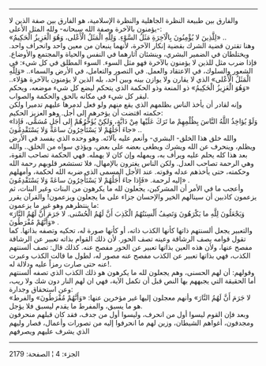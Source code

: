 ------------------------------------------------------------------------

والفارق بين طبيعة النظرة الجاهلية والنظرة الإسلامية، هو الفارق بين صفة
الذين لا يؤمنون بالآخرة وصفة الله سبحانه- ولله المثل الأعلى-:  
«لِلَّذِينَ لا يُؤْمِنُونَ بِالْآخِرَةِ مَثَلُ السَّوْءِ. وَلِلَّهِ الْمَثَلُ الْأَعْلى، وَهُوَ الْعَزِيزُ
الْحَكِيمُ» ..  
وهنا تقترن قضية الشرك بقضية إنكار الآخرة، لأنهما ينبعان من معين واحد
وانحراف واحد. ويختلطان في الضمير البشري، وينشئان آثارهما في النفس
والحياة والمجتمع والأوضاع. فإذا ضرب مثل للذين لا يؤمنون بالآخرة فهو مثل
السوء. السوء المطلق في كل شيء: في الشعور والسلوك، في الاعتقاد والعمل. في
التصور والتعامل، في الأرض والسماء.. «وَلِلَّهِ الْمَثَلُ الْأَعْلى» الذي لا يقارن
ولا يوازن بينه وبين أحد، بله الذين لا يؤمنون بالآخرة هؤلاء.. «وَهُوَ الْعَزِيزُ
الْحَكِيمُ» ذو المنعة وذو الحكمة الذي يتحكم ليضع كل شيء موضعه، ويحكم ليقر كل
شيء في مكانه بالحق والحكمة والصواب.  
وإنه لقادر أن يأخذ الناس بظلمهم الذي يقع منهم ولو فعل لدمرها عليهم
تدميرا ولكن حكمته اقتضت أن يؤخرهم إلى أجل. وهو العزيز الحكيم:  
«وَلَوْ يُؤاخِذُ اللَّهُ النَّاسَ بِظُلْمِهِمْ ما تَرَكَ عَلَيْها مِنْ دَابَّةٍ، وَلكِنْ يُؤَخِّرُهُمْ إِلى أَجَلٍ
مُسَمًّى، فَإِذا جاءَ أَجَلُهُمْ لا يَسْتَأْخِرُونَ ساعَةً وَلا يَسْتَقْدِمُونَ» ..  
والله خلق هذا الخلق- البشري- وأنعم عليه بآلائه. وهو وحده الذي يفسد في
الأرض ويظلم، وينحرف عن الله ويشرك ويطغى بعضه على بعض، ويؤذي سواه من
الخلق.. والله بعد هذا كله يحلم عليه ويرأف به، ويمهله وإن كان لا يهمله.
فهي الحكمة تصاحب القوة، وهي الرحمة تصاحب العدل. ولكن الناس يغترون
بالإمهال، فلا تستشعر قلوبهم رحمة الله وحكمته، حتى يأخذهم عدله وقوته. عند
الأجل المسمى الذي ضربه الله لحكمة، وأمهلهم إليه لرحمة. «فَإِذا جاءَ أَجَلُهُمْ
لا يَسْتَأْخِرُونَ ساعَةً وَلا يَسْتَقْدِمُونَ» .  
وأعجب ما في الأمر أن المشركين، يجعلون لله ما يكرهون من البنات وغير
البنات، ثم يزعمون كاذبين أن سينالهم الخير والإحسان جزاء على ما يجعلون
ويزعمون! والقرآن يقرر ما ينتظرهم وهو غير ما يزعمون:  
«وَيَجْعَلُونَ لِلَّهِ ما يَكْرَهُونَ وَتَصِفُ أَلْسِنَتُهُمُ الْكَذِبَ أَنَّ لَهُمُ الْحُسْنى. لا جَرَمَ أَنَّ لَهُمُ
النَّارَ وَأَنَّهُمْ مُفْرَطُونَ» .  
والتعبير يجعل ألسنتهم ذاتها كأنها الكذب ذاته، أو كأنها صورة له، تحكيه
وتصفه بذاتها. كما تقول قوامه يصف الرشاقة وعينه تصف الحور. لأن ذلك القوام
بذاته تعبير عن الرشاقة مفصح عنها، ولأن هذه العين بذاتها تعبير عن الحور
مفصح عنه. كذلك قال: تصف ألسنتهم الكذب، فهي بذاتها تعبير عن الكذب مفصح
عنه مصور له، لطول ما قالت الكذب وعبرت عنه حتى صارت رمزاً عليه ودلالة
له!.  
وقولهم: أن لهم الحسنى، وهم يجعلون لله ما يكرهون هو ذلك الكذب الذي تصفه
ألسنتهم أما الحقيقة التي يجبههم بها النص قبل أن تكمل الآية، فهي ان لهم
النار دون شك ولا ريب، وعن استحقاق وجدارة:  
«لا جَرَمَ أَنَّ لَهُمُ النَّارَ» وأنهم معجلون إليها غير مؤخرين عنها: «وَأَنَّهُمْ مُفْرَطُونَ»
والفرط هو ما يسبق، والمفرط ما يقدم ليسبق فلا يؤجل.  
وبعد فإن القوم ليسوا أول من انحرف، وليسوا أول من جدف، فقد كان قبلهم
منحرفون ومجدفون، أغواهم الشيطان، وزين لهم ما انحرفوا إليه من تصورات
وأعمال، فصار وليهم الذي يشرف عليهم ويصرفهم

------------------------------------------------------------------------

الجزء: 4 ¦ الصفحة: 2179
